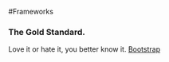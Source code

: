 #Frameworks

### The Gold Standard.
Love it or hate it, you better know it. 
[Bootstrap](http://getbootstrap.com/)
